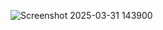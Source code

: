 ![Screenshot 2025-03-31 143900](https://github.com/user-attachments/assets/1bcb573c-0c1c-4b8d-9a50-bec9be6851b1)
